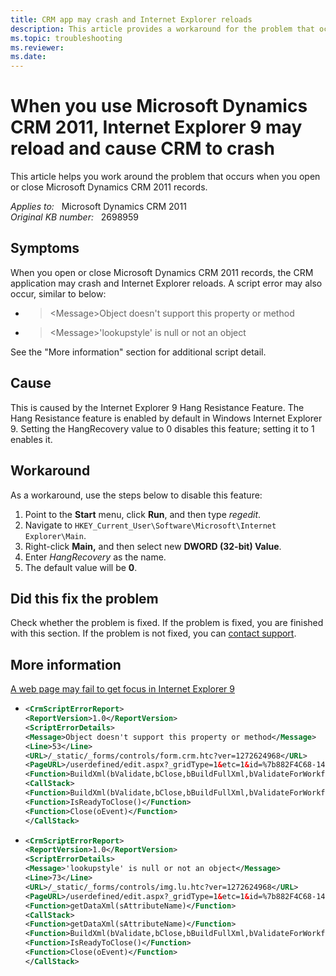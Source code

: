 ```yaml
---
title: CRM app may crash and Internet Explorer reloads
description: This article provides a workaround for the problem that occurs when you open or close Microsoft Dynamics CRM 2011 records.
ms.topic: troubleshooting
ms.reviewer: 
ms.date: 
---
```

# When you use Microsoft Dynamics CRM 2011, Internet Explorer 9 may reload and cause CRM to crash

This article helps you work around the problem that occurs when you open or close Microsoft Dynamics CRM 2011 records.

_Applies to:_ &nbsp; Microsoft Dynamics CRM 2011  
_Original KB number:_ &nbsp; 2698959

## Symptoms

When you open or close Microsoft Dynamics CRM 2011 records, the CRM application may crash and Internet Explorer reloads. A script error may also occur, similar to below:

- > \<Message>Object doesn't support this property or method</Message>
- > \<Message>'lookupstyle' is null or not an object</Message>

See the "More information" section for additional script detail.

## Cause

This is caused by the Internet Explorer 9 Hang Resistance Feature. The Hang Resistance feature is enabled by default in Windows Internet Explorer 9. Setting the HangRecovery value to 0 disables this feature; setting it to 1 enables it.

## Workaround

As a workaround, use the steps below to disable this feature:

1. Point to the **Start** menu, click **Run**, and then type *regedit*.
2. Navigate to `HKEY_Current_User\Software\Microsoft\Internet Explorer\Main`.
3. Right-click **Main,** and then select new **DWORD (32-bit) Value**.
4. Enter *HangRecovery* as the name.
5. The default value will be **0**.

## Did this fix the problem

Check whether the problem is fixed. If the problem is fixed, you are finished with this section. If the problem is not fixed, you can [contact support](https://support.microsoft.com/contactus).

## More information

[A web page may fail to get focus in Internet Explorer 9](/troubleshoot/browsers/webpage-fails-to-get-focus-ie-9)

- ```xml
  <CrmScriptErrorReport>
  <ReportVersion>1.0</ReportVersion>
  <ScriptErrorDetails>
  <Message>Object doesn't support this property or method</Message>
  <Line>53</Line>
  <URL>/_static/_forms/controls/form.crm.htc?ver=1272624968</URL>
  <PageURL>/userdefined/edit.aspx?_gridType=1&etc=1&id=%7b882F4C68-14EE-E011-BDA0-00155D9D3D22%7d&pagemode=iframe&rskey=759356843&sitemappath=Workplace%7cMyWork%7cnav_dashboards</PageURL>
  <Function>BuildXml(bValidate,bClose,bBuildFullXml,bValidateForWorkflow,bIsDirtyCheck)</Function>
  <CallStack>
  <Function>BuildXml(bValidate,bClose,bBuildFullXml,bValidateForWorkflow,bIsDirtyCheck)</Function>
  <Function>IsReadyToClose()</Function>
  <Function>Close(oEvent)</Function>
  </CallStack>
  ```

- ```xml
  <CrmScriptErrorReport>
  <ReportVersion>1.0</ReportVersion>
  <ScriptErrorDetails>
  <Message>'lookupstyle' is null or not an object</Message>
  <Line>73</Line>
  <URL>/_static/_forms/controls/img.lu.htc?ver=1272624968</URL>
  <PageURL>/userdefined/edit.aspx?_gridType=1&etc=1&id=%7b882F4C68-14EE-E011-BDA0-00155D9D3D22%7d&pagemode=iframe&rskey=759356843&sitemappath=Workplace%7cMyWork%7cnav_dashboards</PageURL>
  <Function>getDataXml(sAttributeName)</Function>
  <CallStack>
  <Function>getDataXml(sAttributeName)</Function>
  <Function>BuildXml(bValidate,bClose,bBuildFullXml,bValidateForWorkflow,bIsDirtyCheck)</Function>
  <Function>IsReadyToClose()</Function>
  <Function>Close(oEvent)</Function>
  </CallStack>
  ```
